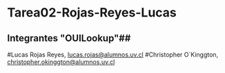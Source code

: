 # Tarea02-Rojas-Reyes-Lucas
## Integrantes "OUILookup"##
#Lucas Rojas Reyes, lucas.rojas@alumnos.uv.cl
#Christopher O´Kinggton, christopher.okinggton@alumnos.uv.cl
